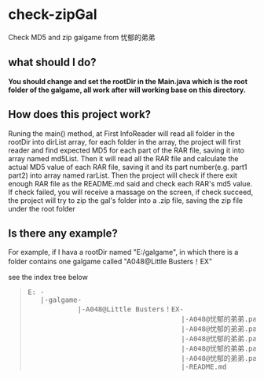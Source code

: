 # check-zipGal
Check MD5 and zip galgame from 忧郁的弟弟

## what should I do?
**You should change and set the rootDir in the Main.java which is the root folder of the galgame, all work after will working base on this directory.**

## How does this project work?
Runing the main() method, at First InfoReader will read all folder in the rootDir into dirList array, for each folder in the array, the project will first reader and find expected MD5 for each part of the RAR file, saving it into array named md5List. Then it will read all the RAR file and calculate the actual MD5 value of each RAR file, saving it and its part number(e.g. part1 part2) into array named rarList. Then the project will check if there exit enough RAR file as the README.md said and check each RAR's md5 value. If check failed, you will receive a massage on the screen, if check succeed, the project will try to zip the gal's folder into a .zip file, saving the zip file under the root folder

## Is there any example?
For example, if I hava a rootDir named "E:/galgame", in which there is a folder contains one galgame called "A048@Little Busters！EX"

see the index tree below

<blockquote>
<pre>
E: -
   |-galgame-
            |-A048@Little Busters！EX-
                                     |-A048@忧郁的弟弟.part1.rar
                                     |-A048@忧郁的弟弟.part2.rar
                                     |-A048@忧郁的弟弟.part3.rar
                                     |-A048@忧郁的弟弟.part4.rar
                                     |-A048@忧郁的弟弟.part5.rar
                                     |-README.md
</pre>
</blockquote>
